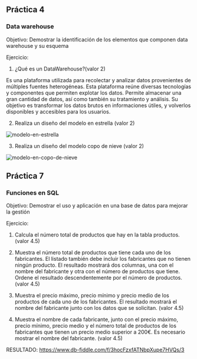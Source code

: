 
## Práctica 4
### Data warehouse

Objetivo: Demostrar la identificación de los elementos que componen data warehouse y
su esquema

Ejercicio:

1. ¿Qué es un DataWarehouse?(valor 2)

Es una plataforma utilizada para recolectar y analizar datos provenientes de múltiples fuentes heterogéneas. Esta plataforma reúne diversas tecnologías y componentes que permiten explotar los datos. Permite almacenar una gran cantidad de datos, así como también su tratamiento y análisis. Su objetivo es transformar los datos brutos en informaciones útiles, y volverlos disponibles y accesibles para los usuarios.

2. Realiza un diseño del modelo en estrella (valor 2)

![modelo-en-estrella](https://user-images.githubusercontent.com/116111271/207483207-c9d5550b-2107-4434-8269-690c999502cf.png)


3. Realiza un diseño del modelo copo de nieve (valor 2)

![modelo-en-copo-de-nieve](https://user-images.githubusercontent.com/116111271/207502146-302747ce-6bce-401d-8e3f-9c6c79a7fdb7.png)



## Práctica 7
### Funciones en SQL
Objetivo: Demostrar el uso y aplicación en una base de datos para mejorar la gestión

Ejercicio:

1. Calcula el número total de productos que hay en la tabla productos. (valor 4.5)


2. Muestra el número total de productos que tiene cada uno de los fabricantes. El listado
también debe incluir los fabricantes que no tienen ningún producto. El resultado
mostrará dos columnas, una con el nombre del fabricante y otra con el número de
productos que tiene. Ordene el resultado descendentemente por el número de
productos. (valor 4.5)

3. Muestra el precio máximo, precio mínimo y precio medio de los productos de cada
uno de los fabricantes. El resultado mostrará el nombre del fabricante junto con los
datos que se solicitan. (valor 4.5)

4. Muestra el nombre de cada fabricante, junto con el precio máximo, precio mínimo,
precio medio y el número total de productos de los fabricantes que tienen un precio
medio superior a 200€. Es necesario mostrar el nombre del fabricante. (valor 4.5)


RESULTADO:
https://www.db-fiddle.com/f/3hocFzxfATNbpXupe7HVQs/3
